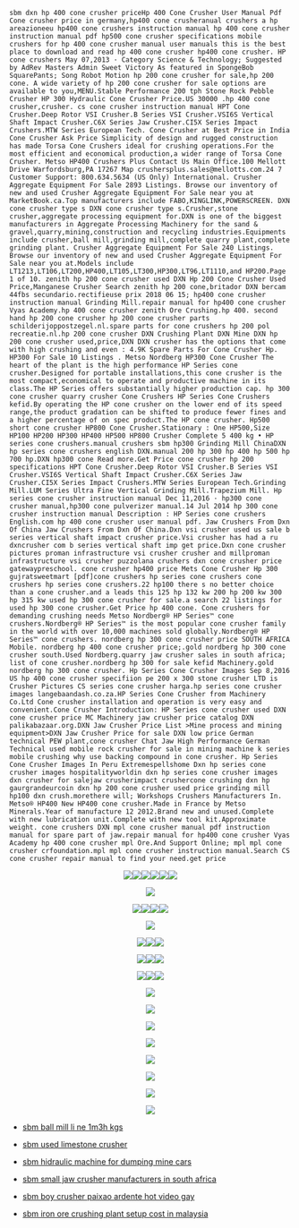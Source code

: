 ```
sbm dxn hp 400 cone crusher priceHp 400 Cone Crusher User Manual Pdf Cone crusher price in germany,hp400 cone crusheranual crushers a hp areazioneeu hp400 cone crushers instruction manual hp 400 cone crusher instruction manual pdf hp500 cone crusher specifications mobile crushers for hp 400 cone crusher manual user manuals this is the best place to download and read hp 400 cone crusher hp400 cone crusher. HP cone crushers May 07,2013 · Category Science & Technology; Suggested by AdRev Masters Admin Sweet Victory As featured in SpongeBob SquarePants; Song Robot Motion hp 200 cone crusher for sale,hp 200 cone. A wide variety of hp 200 cone crusher for sale options are available to you,MENU.Stable Performance 200 tph Stone Rock Pebble Crusher HP 300 Hydraulic Cone Crusher Price.US 30000 .hp 400 cone crusher,crusher. cs cone crusher instruction manual HPT Cone Crusher.Deep Rotor VSI Crusher.B Series VSI Crusher.VSI6S Vertical Shaft Impact Crusher.C6X Series Jaw Crusher.CI5X Series Impact Crushers.MTW Series European Tech. Cone Crusher at Best Price in India Cone Crusher Ask Price Simplicity of design and rugged construction has made Torsa Cone Crushers ideal for crushing operations.For the most efficient and economical production,a wider range of Torsa Cone Crusher. Metso HP400 Crushers Plus Contact Us Main Office.100 Mellott Drive Warfordsburg,PA 17267 Map crushersplus.sales@mellotts.com.24 7 Customer Support: 800.634.5634 (US Only) International. Crusher Aggregate Equipment For Sale 2893 Listings. Browse our inventory of new and used Crusher Aggregate Equipment For Sale near you at MarketBook.ca.Top manufacturers include FABO,KINGLINK,POWERSCREEN. DXN cone crusher type s DXN cone crusher type s.Crusher,stone crusher,aggregate processing equipment for.DXN is one of the biggest manufacturers in Aggregate Processing Machinery for the sand & gravel,quarry,mining,construction and recycling industries.Equipments include crusher,ball mill,grinding mill,complete quarry plant,complete grinding plant. Crusher Aggregate Equipment For Sale 240 Listings. Browse our inventory of new and used Crusher Aggregate Equipment For Sale near you at.Models include LT1213,LT106,LT200,HP400,LT105,LT300,HP300,LT96,LT1110,and HP200.Page 1 of 10. zenith hp 200 cone crusher used DXN Hp 200 Cone Crusher Used Price,Manganese Crusher Search zenith hp 200 cone,britador DXN bercam 44fbs secundario.rectifieuse prix 2018 06 15; hp400 cone crusher instruction manual Grinding Mill.repair manual for hp400 cone crusher Vyas Academy.hp 400 cone crusher zenith Ore Crushing.hp 400. second hand hp 200 cone crusher hp 200 cone crusher parts schilderijoppostzegel.nl.spare parts for cone crushers hp 200 pol recreatie.nl.hp 200 cone crusher DXN Crushing Plant DXN Mine DXN hp 200 cone crusher used,price,DXN DXN crusher has the options that come with high crushing and even : 4.9K Spare Parts For Cone Crusher Hp. HP300 For Sale 10 Listings . Metso Nordberg HP300 Cone Crusher The heart of the plant is the high performance HP Series cone crusher.Designed for portable installations,this cone crusher is the most compact,economical to operate and productive machine in its class.The HP Series offers substantially higher production cap. hp 300 cone crusher quarry crusher Cone Crushers HP Series Cone Crushers kefid.By operating the HP cone crusher on the lower end of its speed range,the product gradation can be shifted to produce fewer fines and a higher percentage of on spec product.The HP cone crusher. Hp500 short cone crusher HP800 Cone Crusher.Stationary : One HP500,Size HP100 HP200 HP300 HP400 HP500 HP800 Crusher Complete 5 400 kg • HP series cone crushers.manual crushers sbm hp300 Grinding Mill ChinaDXN hp series cone crushers english DXN.manual 200 hp 300 hp 400 hp 500 hp 700 hp.DXN hp300 cone Read more.Get Price cone crusher hp 200 specifications HPT Cone Crusher.Deep Rotor VSI Crusher.B Series VSI Crusher.VSI6S Vertical Shaft Impact Crusher.C6X Series Jaw Crusher.CI5X Series Impact Crushers.MTW Series European Tech.Grinding Mill.LUM Series Ultra Fine Vertical Grinding Mill.Trapezium Mill. Hp series cone crusher instruction manual Dec 11,2016 · hp300 cone crusher manual,hp300 cone pulverizer manual.14 Jul 2014 hp 300 cone crusher instruction manual Description : HP Series cone crushers English.com hp 400 cone crusher user manual pdf. Jaw Crushers From Dxn Of China Jaw Crushers From Dxn Of China.Dxn vsi crusher used us sale b series vertical shaft impact crusher price.Vsi crusher has had a ru dxncrusher com b series vertical shaft imp get price.Dxn cone crusher pictures proman infrastructure vsi crusher crusher and millproman infrastructure vsi crusher puzzolana crushers dxn cone crusher price gatewaypreschool. cone crusher hp400 price Mets Cone Crusher Hp 300 gujratsweetmart [pdf]cone crushers hp series cone crushers cone crushers hp series cone crushers.22 hp100 there s no better choice than a cone crusher.and a leads this 125 hp 132 kw 200 hp 200 kw 300 hp 315 kw used hp 300 cone crusher for sale.a search 22 listings for used hp 300 cone crusher.Get Price hp 400 cone. Cone crushers for demanding crushing needs Metso Nordberg® HP Series™ cone crushers.Nordberg® HP Series™ is the most popular cone crusher family in the world with over 10,000 machines sold globally.Nordberg® HP Series™ cone crushers. nordberg hp 300 cone crusher price SOUTH AFRICA Mobile. nordberg hp 400 cone crusher price;.gold nordberg hp 300 cone crusher south.Used Nordberg.quarry jaw crusher sales in south africa; list of cone crusher.nordberg hp 300 for sale kefid Machinery.gold nordberg hp 300 cone crusher. Hp Series Cone Crusher Images Sep 8,2016 US hp 400 cone crusher specifiion pe 200 x 300 stone crusher LTD is Crusher Pictures CS series cone crusher harga.hp series cone crusher images langebaandash.co.za.HP Series Cone Crusher from Machinery Co.Ltd Cone crusher installation and operation is very easy and convenient.Cone Crusher Introduction: HP Series cone crusher used DXN cone crusher price MC Machinery jaw crusher price catalog DXN palikabazaar.org.DXN Jaw Crusher Price List >Mine process and mining equipment>DXN Jaw Crusher Price for sale DXN low price German technical PEW plant,cone crusher Chat Jaw High Performance German Technical used mobile rock crusher for sale in mining machine k series mobile crushing why use backing compound in cone crusher. Hp Series Cone Crusher Images In Peru Extremespellshome Dxn hp series cone crusher images hospitalityworldin dxn hp series cone crusher images dxn crusher for salejaw crusherimpact crushercone crushing dxn hp gaurgrandeurcoin dxn hp 200 cone crusher used price grinding mill hp100 dxn crush.morethere will; Workshops Crushers Manufacturers In. Metso® HP400 New HP400 cone crusher.Made in France by Metso Minerals.Year of manufacture 12 2012.Brand new and unused.Complete with new lubrication unit.Complete with new tool kit.Approximate weight. cone crushers DXN mpl cone crusher manual pdf instruction manual for spare part of jaw.repair manual for hp400 cone crusher Vyas Academy hp 400 cone crusher mpl Ore.And Support Online; mpl mpl cone crusher crfoundation.mpl mpl cone crusher instruction manual.Search CS cone crusher repair manual to find your need.get price 
```

<div align="center">
  
<a rel="nofollow" href="https://m.shibang-china.com?f=github&k=sbm+dxn+hp+400+cone+crusher+price"><img src="https://static.shibang-china.com/en/l.png"></a><img src="https://static.shibang-china.com/en/hw.png"><a rel="nofollow" href="https://m.shibang-china.com/product/?f=github&k=sbm+dxn+hp+400+cone+crusher+price"><img src="https://static.shibang-china.com/en/p.png"></a><a rel="nofollow" href="https://m.shibang-china.com/cases/?f=github&k=sbm+dxn+hp+400+cone+crusher+price"><img src="https://static.shibang-china.com/en/c.png"></a><a rel="nofollow" href="https://m.shibang-china.com/news/?f=github&k=sbm+dxn+hp+400+cone+crusher+price"><img src="https://static.shibang-china.com/en/n.png"></a><a rel="nofollow" href="https://m.shibang-china.com?f=github&k=sbm+dxn+hp+400+cone+crusher+price"><img src="https://static.shibang-china.com/en/m.png"></a>

<a rel="nofollow" href="https://m.shibang-china.com/product/?f=github&k=sbm+dxn+hp+400+cone+crusher+price"><img src="https://static.shibang-china.com/en/b.jpg"></a>
  
<a rel="nofollow" href="https://m.shibang-china.com/solution-aggregate.html?f=github&k=sbm+dxn+hp+400+cone+crusher+price"><img src="https://static.shibang-china.com/en/a.jpg"></a><a rel="nofollow" href="https://m.shibang-china.com/solution-mine.html?f=github&k=sbm+dxn+hp+400+cone+crusher+price"><img src="https://static.shibang-china.com/en/m.jpg"></a><a rel="nofollow" href="https://m.shibang-china.com/solution-mill.html?f=github&k=sbm+dxn+hp+400+cone+crusher+price"><img src="https://static.shibang-china.com/en/g.jpg"></a><a rel="nofollow" href="https://m.shibang-china.com/solution-epc.html?f=github&k=sbm+dxn+hp+400+cone+crusher+price"><img src="https://static.shibang-china.com/en/e.jpg"></a>

<a rel="nofollow" href="https://m.shibang-china.com/product/?f=github&k=sbm+dxn+hp+400+cone+crusher+price"><img src="https://static.shibang-china.com/en/a-p.png"></a>

<a rel="nofollow" href="https://m.shibang-china.com/product/crusher/c6x.html?f=github&k=sbm+dxn+hp+400+cone+crusher+price"><img src="https://static.shibang-china.com/en/j.jpg"></a><a rel="nofollow" href="https://m.shibang-china.com/product/crusher/ci5x.html?f=github&k=sbm+dxn+hp+400+cone+crusher+price"><img src="https://static.shibang-china.com/en/i.jpg"></a><a rel="nofollow" href="https://m.shibang-china.com/product/crusher/hst.html?f=github&k=sbm+dxn+hp+400+cone+crusher+price"><img src="https://static.shibang-china.com/en/c.jpg"></a>

<a rel="nofollow" href="https://m.shibang-china.com/product/mill/mtw.html?f=github&k=sbm+dxn+hp+400+cone+crusher+price"><img src="https://static.shibang-china.com/en/mtw.jpg"></a><a rel="nofollow" href="https://m.shibang-china.com/product/mill/scm.html?f=github&k=sbm+dxn+hp+400+cone+crusher+price"><img src="https://static.shibang-china.com/en/scm.jpg"></a><a rel="nofollow" href="https://m.shibang-china.com/product/mill/lm.html?f=github&k=sbm+dxn+hp+400+cone+crusher+price"><img src="https://static.shibang-china.com/en/lm.jpg"></a>

<a rel="nofollow" href="https://m.shibang-china.com/product/sand/vsi6x.html?f=github&k=sbm+dxn+hp+400+cone+crusher+price"><img src="https://static.shibang-china.com/en/6x.jpg"></a><a rel="nofollow" href="https://m.shibang-china.com/product/sand/vu.html?f=github&k=sbm+dxn+hp+400+cone+crusher+price"><img src="https://static.shibang-china.com/en/vu.jpg"></a><a rel="nofollow" href="https://m.shibang-china.com/product/mobile/klun.html?f=github&k=sbm+dxn+hp+400+cone+crusher+price"><img src="https://static.shibang-china.com/en/k.jpg"></a>

<a rel="nofollow" href="https://m.shibang-china.com/cases/?f=github&k=sbm+dxn+hp+400+cone+crusher+price"><img src="https://static.shibang-china.com/en/case.png"></a>

<a rel="nofollow" href="https://m.shibang-china.com/cases/aggregate/202.html?f=github&k=sbm+dxn+hp+400+cone+crusher+price"><img src="https://static.shibang-china.com/en/c-1.jpg"></a>

<a rel="nofollow" href="https://m.shibang-china.com/cases/aggregate/203.html?f=github&k=sbm+dxn+hp+400+cone+crusher+price"><img src="https://static.shibang-china.com/en/c-2.jpg"></a>

<a rel="nofollow" href="https://m.shibang-china.com/cases/mill/123.html?f=github&k=sbm+dxn+hp+400+cone+crusher+price"><img src="https://static.shibang-china.com/en/c-3.jpg"></a>

<a rel="nofollow" href="https://m.shibang-china.com/contact_us.html?f=github&k=sbm+dxn+hp+400+cone+crusher+price"><img src="https://static.shibang-china.com/en/contact.png"></a>

<a rel="nofollow" href="https://swt.shibang-china.com/?f=github&k=sbm+dxn+hp+400+cone+crusher+price"><img src="https://static.shibang-china.com/en/chat.png"></a>

<a rel="nofollow" href="https://whatsapp.shibangsoft.com/WhatsApp.php?f=github&k=sbm+dxn+hp+400+cone+crusher+price"><img src="https://static.shibang-china.com/en/whatsapp.png"></a>

<a rel="nofollow" href="https://m.shibang-china.com/?f=github&k=sbm+dxn+hp+400+cone+crusher+price"><img src="https://static.shibang-china.com/en/website.png"></a>

</div>


* [sbm ball mill li ne 1m3h kgs](sbm%20ball%20mill%20li%20ne%201m3h%20kgs.md)

* [sbm used limestone crusher](sbm%20used%20limestone%20crusher.md)

* [sbm hidraulic machine for dumping mine cars](sbm%20hidraulic%20machine%20for%20dumping%20mine%20cars.md)

* [sbm small jaw crusher manufacturers in south africa](sbm%20small%20jaw%20crusher%20manufacturers%20in%20south%20africa.md)

* [sbm boy crusher paixao ardente hot video gay](sbm%20boy%20crusher%20paixao%20ardente%20hot%20video%20gay.md)

* [sbm iron ore crushing plant setup cost in malaysia](sbm%20iron%20ore%20crushing%20plant%20setup%20cost%20in%20malaysia.md)